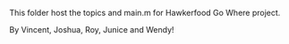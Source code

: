 This folder host the topics and main.m for Hawkerfood Go Where project.

By Vincent, Joshua, Roy, Junice and Wendy!
